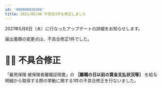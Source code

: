 ```yaml
---
id: '900006028366'
title: 2021/05/06 不具合1件を修正しました
---
```

2021年5月6日（木）に行なったアップデートの詳細をお知らせします。

届出書類の変更点は、不具合修正1件でした。

# 👨‍⚕️ 不具合修正

「雇用保険 被保険者離職証明書」の **［離職の日以前の賃金支払状況等］** を給与明細から取得する際の挙動に関する1件の不具合修正を行ないました。
